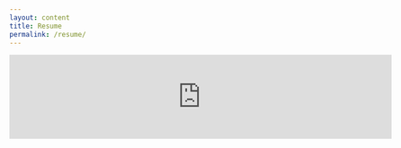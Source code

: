```yaml
---
layout: content
title: Resume
permalink: /resume/
---
```


<embed src="https://nick-paiva.github.io/assets/resume/Resume-7-7.pdf" type="application/pdf" width="680px"/>
